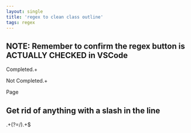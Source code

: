 ```yaml
---
layout: single
title: 'regex to clean class outline'
tags: regex 
---
```


## NOTE: Remember to confirm the regex button is ACTUALLY CHECKED in VSCode

Completed.+

Not Completed.+

Page

## Get rid of anything with a slash in the line
.+(?=/).+$